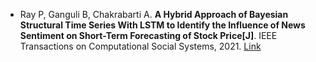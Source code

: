 * Ray P, Ganguli B, Chakrabarti A. <b>A Hybrid Approach of Bayesian Structural Time Series With LSTM to Identify the Influence of News Sentiment on Short-Term Forecasting of Stock Price[J]</b>. IEEE Transactions on Computational Social Systems, 2021. [Link](https://ieeexplore.ieee.org/abstract/document/9448324/)
